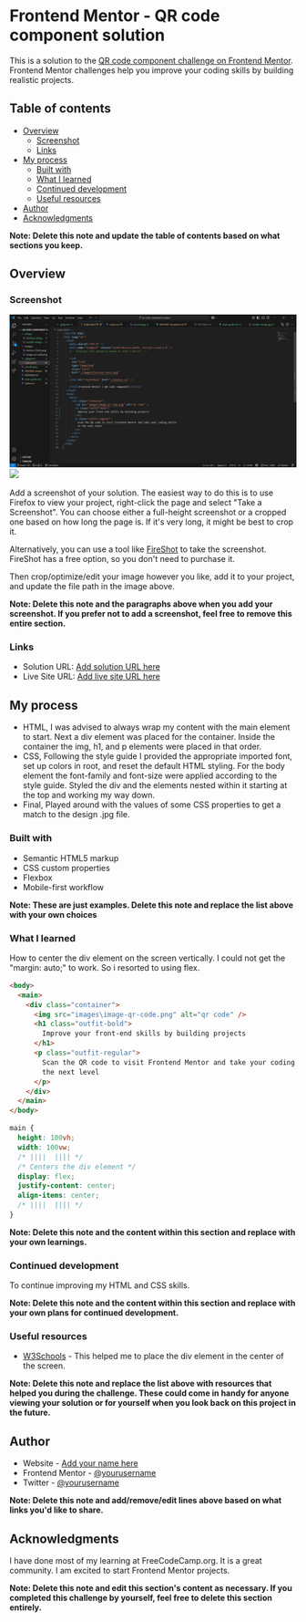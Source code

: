 # Frontend Mentor - QR code component solution

This is a solution to the [QR code component challenge on Frontend Mentor](https://www.frontendmentor.io/challenges/qr-code-component-iux_sIO_H). Frontend Mentor challenges help you improve your coding skills by building realistic projects.

## Table of contents

- [Overview](#overview)
  - [Screenshot](#screenshot)
  - [Links](#links)
- [My process](#my-process)
  - [Built with](#built-with)
  - [What I learned](#what-i-learned)
  - [Continued development](#continued-development)
  - [Useful resources](#useful-resources)
- [Author](#author)
- [Acknowledgments](#acknowledgments)

**Note: Delete this note and update the table of contents based on what sections you keep.**

## Overview

### Screenshot

![Screenshot](./screenshots/Screenshot-html-qr-code.png)
![](./screenshot.jpg)

Add a screenshot of your solution. The easiest way to do this is to use Firefox to view your project, right-click the page and select "Take a Screenshot". You can choose either a full-height screenshot or a cropped one based on how long the page is. If it's very long, it might be best to crop it.

Alternatively, you can use a tool like [FireShot](https://getfireshot.com/) to take the screenshot. FireShot has a free option, so you don't need to purchase it.

Then crop/optimize/edit your image however you like, add it to your project, and update the file path in the image above.

**Note: Delete this note and the paragraphs above when you add your screenshot. If you prefer not to add a screenshot, feel free to remove this entire section.**

### Links

- Solution URL: [Add solution URL here](https://your-solution-url.com)
- Live Site URL: [Add live site URL here](https://your-live-site-url.com)

## My process

- HTML, I was advised to always wrap my content with the main element to start. Next a div element was placed for the container. Inside the container the img, h1, and p elements were placed in that order.
- CSS, Following the style guide I provided the appropriate imported font, set up colors in root, and reset the default HTML styling. For the body element the font-family and font-size were applied according to the style guide.
  Styled the div and the elements nested within it starting at the top and working my way down.
- Final, Played around with the values of some CSS properties to get a match to the design .jpg file.

### Built with

- Semantic HTML5 markup
- CSS custom properties
- Flexbox
- Mobile-first workflow

**Note: These are just examples. Delete this note and replace the list above with your own choices**

### What I learned

How to center the div element on the screen vertically. I could not get the "margin: auto;" to work. So i resorted to using flex.

```html
<body>
  <main>
    <div class="container">
      <img src="images\image-qr-code.png" alt="qr code" />
      <h1 class="outfit-bold">
        Improve your front-end skills by building projects
      </h1>
      <p class="outfit-regular">
        Scan the QR code to visit Frontend Mentor and take your coding skills to
        the next level
      </p>
    </div>
  </main>
</body>
```

```css
main {
  height: 100vh;
  width: 100vw;
  /* ||||  |||| */
  /* Centers the div element */
  display: flex;
  justify-content: center;
  align-items: center;
  /* ||||  |||| */
}
```

**Note: Delete this note and the content within this section and replace with your own learnings.**

### Continued development

To continue improving my HTML and CSS skills.

**Note: Delete this note and the content within this section and replace with your own plans for continued development.**

### Useful resources

- [W3Schools](https://www.w3schools.com/css/css_align.asp) - This helped me to place the div element in the center of the screen.

**Note: Delete this note and replace the list above with resources that helped you during the challenge. These could come in handy for anyone viewing your solution or for yourself when you look back on this project in the future.**

## Author

- Website - [Add your name here](https://www.your-site.com)
- Frontend Mentor - [@yourusername](https://www.frontendmentor.io/profile/yourusername)
- Twitter - [@yourusername](https://www.twitter.com/yourusername)

**Note: Delete this note and add/remove/edit lines above based on what links you'd like to share.**

## Acknowledgments

I have done most of my learning at FreeCodeCamp.org. It is a great community. I am excited to start Frontend Mentor projects.

**Note: Delete this note and edit this section's content as necessary. If you completed this challenge by yourself, feel free to delete this section entirely.**
